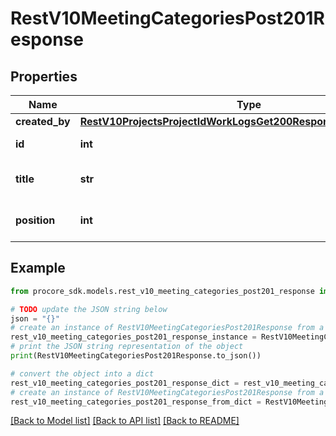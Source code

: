 # RestV10MeetingCategoriesPost201Response


## Properties

Name | Type | Description | Notes
------------ | ------------- | ------------- | -------------
**created_by** | [**RestV10ProjectsProjectIdWorkLogsGet200ResponseInnerCreatedBy**](RestV10ProjectsProjectIdWorkLogsGet200ResponseInnerCreatedBy.md) |  | [optional] 
**id** | **int** | Meeting category id | [optional] 
**title** | **str** | Meeting category topic | [optional] 
**position** | **int** | Meeting category position | [optional] 

## Example

```python
from procore_sdk.models.rest_v10_meeting_categories_post201_response import RestV10MeetingCategoriesPost201Response

# TODO update the JSON string below
json = "{}"
# create an instance of RestV10MeetingCategoriesPost201Response from a JSON string
rest_v10_meeting_categories_post201_response_instance = RestV10MeetingCategoriesPost201Response.from_json(json)
# print the JSON string representation of the object
print(RestV10MeetingCategoriesPost201Response.to_json())

# convert the object into a dict
rest_v10_meeting_categories_post201_response_dict = rest_v10_meeting_categories_post201_response_instance.to_dict()
# create an instance of RestV10MeetingCategoriesPost201Response from a dict
rest_v10_meeting_categories_post201_response_from_dict = RestV10MeetingCategoriesPost201Response.from_dict(rest_v10_meeting_categories_post201_response_dict)
```
[[Back to Model list]](../README.md#documentation-for-models) [[Back to API list]](../README.md#documentation-for-api-endpoints) [[Back to README]](../README.md)


